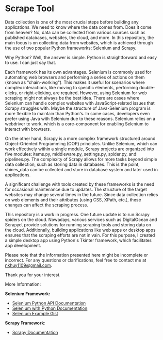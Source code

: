 # Scrape Tool

Data collection is one of the most crucial steps before building any applications. We need to know where the data comes from. Does it come from heaven? No, data can be collected from various sources such as published databases, websites, the cloud, and more. In this repository, the main focus is on collecting data from websites, which is achieved through the use of two popular Python frameworks: Selenium and Scrapy.

Why Python? Well, the answer is simple. Python is straightforward and easy to use. I can just say that.

Each framework has its own advantages. Selenium is commonly used for automating web browsers and performing a series of actions on them (known as "chain-working"). This makes it useful for scenarios where complex interactions, like moving to specific elements, performing double-clicks, or right-clicking, are required. However, using Selenium for web scraping might not always be the best idea. There are cases where Selenium can handle complex websites with JavaScript-related issues that Scrapy struggles with. Maybe the structure of Java-Selenium program is more flexible to maintain than Python's. In some cases, developers even prefer using Java with Selenium due to these reasons. Selenium relies on a webdriver to work, which is a core-component for enabling Selenium to interact with browsers.

On the other hand, Scrapy is a more complex framework structured around Object-Oriented Programming (OOP) principles. Unlike Selenium, which can work effectively within a single module, Scrapy projects are organized into five modules: items.py, middleware.py, settings.py, spider.py, and pipelines.py. The complexity of Scrapy allows for more tasks beyond simple data collection, such as storing data in databases. This is the point, shines_data can be collected and store in database system and later used in applications.

A significant challenge with tools created by these frameworks is the need for occasional maintenance due to updates. The structure of the target websites may change several times in the future. Since data collection relies on web elements and their attributes (using CSS, XPath, etc.), these changes can affect the scraping process.

This repository is a work in progress. One future update is to run Scrapy spiders on the cloud. Nowadays, various services such as DigitalOcean and Scrapyd, provide solutions for running scraping tools and storing data on the cloud. Additionally, building applications like web apps or desktop apps ensures that the scraping efforts are not in vain. For this purpose, I created a simple desktop app using Python's Tkinter framework, which facilitates app development.

Please note that the information presented here might be incomplete or incorrect. For any questions or clarifications, feel free to contact me at nkhuy1109@gmail.com.

Thank you for your interest.

More Information:

**Selenium Framework:**
- [Selenium Python API Documentation](https://www.selenium.dev/selenium/docs/api/py/api.html)
- [Selenium with Python Documentation](https://selenium-python.readthedocs.io/index.html)
- [Selenium Example Gist](https://gist.github.com/baijum/1047207/1ac84b1ae076e3d59e994a00bada0bf4bee5fd63)

**Scrapy Framework:**
- [Scrapy Documentation](https://docs.scrapy.org/en/latest/)
